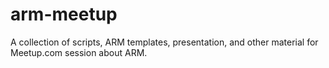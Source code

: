 # arm-meetup
A collection of scripts, ARM templates, presentation, and other material for Meetup.com session about ARM.
